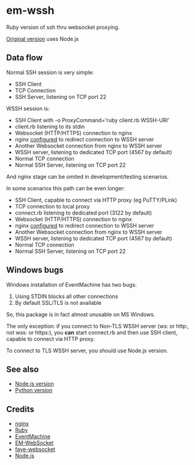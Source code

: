 # em-wssh

Ruby version of ssh thru websocket proxying.

[Original version](https://github.com/ukoloff/wssh) uses Node.js

## Data flow

Normal SSH session is very simple:

  * SSH Client
  * TCP Connection
  * SSH Server, listening on TCP port 22

WSSH session is:

  * SSH Client with -o ProxyCommand='ruby client.rb WSSH-URI'
  * client.rb listening to its stdin
  * Websocket (HTTP/HTTPS) connection to nginx
  * nginx [configured](nginx/ssh) to redirect connection to WSSH server
  * Another Websocket connection from nginx to WSSH server
  * WSSH server, listening to dedicated TCP port (4567 by default)
  * Normal TCP connection
  * Normal SSH Server, listening on TCP port 22

And nginx stage can be omited in development/testing scenarios.

In some scenarios this path can be even longer:

  * SSH Client, capable to connect via HTTP proxy (eg PuTTY/PLink)
  * TCP connection to local proxy
  * connect.rb listening to dedicated port (3122 by default)
  * Websocket (HTTP/HTTPS) connection to nginx
  * nginx [configured](nginx/ssh) to redirect connection to WSSH server
  * Another Websocket connection from nginx to WSSH server
  * WSSH server, listening to dedicated TCP port (4567 by default)
  * Normal TCP connection
  * Normal SSH Server, listening on TCP port 22

## Windows bugs

Windows installation of EventMachine has two bugs:

  1. Using STDIN blocks all other connections
  2. By default SSL/TLS is not available

So, this package is in fact almost unusable on MS Windows.

The only exception: if you connect to Non-TLS WSSH server
(ws: or http:, not wss: or https:), you **can** start connect.rb
and then use SSH client, capable to connect via HTTP proxy.

To connect to TLS WSSH server, you should use Node.js version.

## See also

  * [Node.js version](https://github.com/ukoloff/wssh)
  * [Python version](https://github.com/progrium/wssh)

## Credits

  * [nginx](http://nginx.org/)
  * [Ruby](https://www.ruby-lang.org/)
  * [EventMachine](https://github.com/eventmachine/eventmachine)
  * [EM-WebSocket](https://github.com/igrigorik/em-websocket)
  * [faye-websocket](https://github.com/faye/faye-websocket-ruby)
  * [Node.js](http://nodejs.org/)
